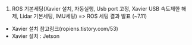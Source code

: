 1) ROS 기본세팅(Xavier 설치, 자동실행, Usb port 고정, Xavier USB 속도제한 해제, Lidar 기본세팅, IMU세팅) 
=> ROS 세팅 결과 발표 (~7.11)

- Xavier 설치 참고링크(ropiens.tistory.com/53)
- Xavier 설치 : Jetson
